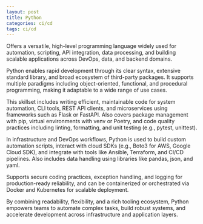 ```yaml
---
layout: post
title: Python
categories: ci/cd
tags: ci/cd
---
```


Offers a versatile, high-level programming language widely used for automation, scripting, API integration, data processing, and building scalable applications across DevOps, data, and backend domains.

<!--more-->

Python enables rapid development through its clear syntax, extensive standard library, and broad ecosystem of third-party packages. It supports multiple paradigms including object-oriented, functional, and procedural programming, making it adaptable to a wide range of use cases.

This skillset includes writing efficient, maintainable code for system automation, CLI tools, REST API clients, and microservices using frameworks such as Flask or FastAPI. Also covers package management with pip, virtual environments with venv or Poetry, and code quality practices including linting, formatting, and unit testing (e.g., pytest, unittest).

In infrastructure and DevOps workflows, Python is used to build custom automation scripts, interact with cloud SDKs (e.g., Boto3 for AWS, Google Cloud SDK), and integrate with tools like Ansible, Terraform, and CI/CD pipelines. Also includes data handling using libraries like pandas, json, and yaml.

Supports secure coding practices, exception handling, and logging for production-ready reliability, and can be containerized or orchestrated via Docker and Kubernetes for scalable deployment.

By combining readability, flexibility, and a rich tooling ecosystem, Python empowers teams to automate complex tasks, build robust systems, and accelerate development across infrastructure and application layers.